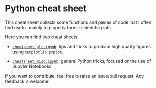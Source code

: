 # Python cheat sheet
This cheat sheet collects some functions and pieces of code that I often find useful, mainly to properly format scientific plots.

Here you can find two cheat sheets:

 - [`cheatsheet_plt.ipynb`](https://nbviewer.jupyter.org/github/AlvaroGI/plt_cheatsheet/blob/main/cheatsheet_plt.ipynb "See cheatsheet_plt.ipynb"): tips and tricks to produce high quality figures using `matplotlib.pyplot`.

 - [`cheatsheet_misc.ipynb`](https://nbviewer.jupyter.org/github/AlvaroGI/plt_cheatsheet/blob/main/cheatsheet_misc.ipynb "See cheatsheet_misc.ipynb"): general Python tricks, focused on the use of Jupyter Notebooks.


If you want to contribute, feel free to raise an issue/pull request. Any feedback is welcome!
